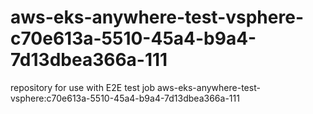 # aws-eks-anywhere-test-vsphere-c70e613a-5510-45a4-b9a4-7d13dbea366a-111
repository for use with E2E test job aws-eks-anywhere-test-vsphere:c70e613a-5510-45a4-b9a4-7d13dbea366a-111
